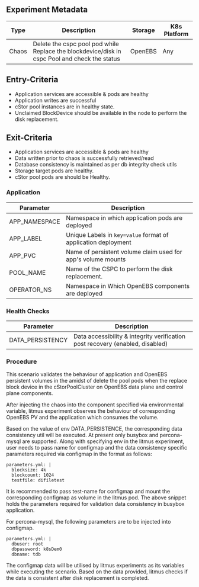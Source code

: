 ## Experiment Metadata

Type  |     Description                                               | Storage    | K8s Platform | 
------|---------------------------------------------------------------|------------|--------------|
Chaos |Delete the cspc pool pod while Replace the blockdevice/disk in cspc Pool and check the status | OpenEBS    | Any          | 

## Entry-Criteria

- Application services are accessible & pods are healthy
- Application writes are successful 
- cStor pool instances are in healthy state.
- Unclaimed BlockDevice should be available in the node to perform the disk replacement.

## Exit-Criteria

- Application services are accessible & pods are healthy
- Data written prior to chaos is successfully retrieved/read
- Database consistency is maintained as per db integrity check utils
- Storage target pods are healthy.
- cStor pool pods are should be Healthy.

### Application

Parameter     | Description
--------------|------------
APP_NAMESPACE | Namespace in which application pods are deployed
APP_LABEL     | Unique Labels in `key=value` format of application deployment
APP_PVC       | Name of persistent volume claim used for app's volume mounts 
POOL_NAME     | Name of the CSPC to perform the disk replacement.
OPERATOR_NS   | Namespace in Which OpenEBS components are deployed

### Health Checks 

Parameter             | Description
----------------------|------------
DATA_PERSISTENCY      | Data accessibility & integrity verification post recovery (enabled, disabled)


### Procedure

This scenario validates the behaviour of application and OpenEBS persistent volumes in the amidst of delete the pool pods when the replace block device in the cStorPoolCluster on OpenEBS data plane and control plane components.

After injecting the chaos into the component specified via environmental variable, litmus experiment observes the behaviour of corresponding OpenEBS PV and the application which consumes the volume.

Based on the value of env DATA_PERSISTENCE, the corresponding data consistency util will be executed. At present only busybox and percona-mysql are supported. Along with specifying env in the litmus experiment, user needs to pass name for configmap and the data consistency specific parameters required via configmap in the format as follows:

    parameters.yml: |
      blocksize: 4k
      blockcount: 1024
      testfile: difiletest

It is recommended to pass test-name for configmap and mount the corresponding configmap as volume in the litmus pod. The above snippet holds the parameters required for validation data consistency in busybox application.

For percona-mysql, the following parameters are to be injected into configmap.

    parameters.yml: |
      dbuser: root
      dbpassword: k8sDem0
      dbname: tdb

The configmap data will be utilised by litmus experiments as its variables while executing the scenario. Based on the data provided, litmus checks if the data is consistent after disk replacement is completed.

